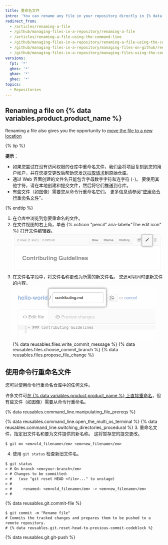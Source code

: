```yaml
---
title: 重命名文件
intro: 'You can rename any file in your repository directly in {% data variables.product.product_name %} or by using the command line.'
redirect_from:
  - /articles/renaming-a-file
  - /github/managing-files-in-a-repository/renaming-a-file
  - /articles/renaming-a-file-using-the-command-line
  - /github/managing-files-in-a-repository/renaming-a-file-using-the-command-line
  - /github/managing-files-in-a-repository/managing-files-on-github/renaming-a-file
  - /github/managing-files-in-a-repository/managing-files-using-the-command-line/renaming-a-file-using-the-command-line
versions:
  fpt: '*'
  ghes: '*'
  ghae: '*'
  ghec: '*'
topics:
  - Repositories
---
```


## Renaming a file on {% data variables.product.product_name %}

Renaming a file also gives you the opportunity to [move the file to a new location](/articles/moving-a-file-to-a-new-location)

{% tip %}

**提示**：

- 如果您尝试在没有访问权限的仓库中重命名文件，我们会将项目复刻到您的用户帐户，并在您提交更改后帮助您发送[拉取请求](/articles/about-pull-requests)到原始仓库。
- 通过 Web 界面创建的文件名只能包含字母数字字符和连字符 (`-`)。 要使用其他字符，请在本地创建和提交文件，然后将它们推送到仓库。
- 有些文件（如图像）需要您从命令行重命名它们。 更多信息请参阅“[使用命令行重命名文件](/articles/renaming-a-file-using-the-command-line)”。

{% endtip %}

1. 在仓库中浏览到您要重命名的文件。
2. 在文件视图的右上角，单击 {% octicon "pencil" aria-label="The edit icon" %} 打开文件编辑器。 ![编辑文件图标](/assets/images/help/repository/edit-file-icon.png)
3. 在文件名字段中，将文件名称更改为所需的新文件名。 您还可以同时更新文件的内容。 ![编辑文件名](/assets/images/help/repository/changing-file-name.png)
{% data reusables.files.write_commit_message %}
{% data reusables.files.choose_commit_branch %}
{% data reusables.files.propose_file_change %}

## 使用命令行重命名文件

您可以使用命令行重命名仓库中的任何文件。

许多文件可[在 {% data variables.product.product_name %} 上直接重命名](/articles/renaming-a-file)，但有些文件（如图像）需要从命令行重命名。

{% data reusables.command_line.manipulating_file_prereqs %}

{% data reusables.command_line.open_the_multi_os_terminal %}
{% data reusables.command_line.switching_directories_procedural %}
3. 重命名文件，指定旧文件名和要为文件提供的新名称。 这将暂存您的提交更改。
  ```shell
  $ git mv <em>old_filename</em> <em>new_filename</em>
  ```
4. 使用 `git status` 检查新旧文件名。
  ```shell
  $ git status
  > # On branch <em>your-branch</em>
  > # Changes to be committed:
  > #   (use "git reset HEAD <file>..." to unstage)
  > #
  > #     renamed: <em>old_filename</em> -> <em>new_filename</em>
  > #
  ```
{% data reusables.git.commit-file %}
  ```shell
  $ git commit -m "Rename file"
  # Commits the tracked changes and prepares them to be pushed to a remote repository.
  # {% data reusables.git.reset-head-to-previous-commit-codeblock %}
  ```
{% data reusables.git.git-push %}


